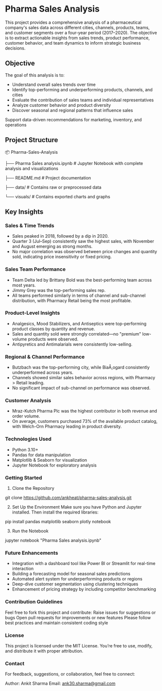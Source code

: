 # Pharma Sales Analysis
This project provides a comprehensive analysis of a pharmaceutical company's sales data across different cities, channels, products, teams, and customer segments over a four-year period (2017–2020). The objective is to extract actionable insights from sales trends, product performance, customer behavior, and team dynamics to inform strategic business decisions.

## Objective
The goal of this analysis is to:
- Understand overall sales trends over time
- Identify top-performing and underperforming products, channels, and cities
- Evaluate the contribution of sales teams and individual representatives
- Analyze customer behavior and product diversity
- Discover seasonal and regional patterns that influence sales

Support data-driven recommendations for marketing, inventory, and operations

## Project Structure

📦 Pharma-Sales-Analysis

├── Pharma Sales analysis.ipynb               # Jupyter Notebook with complete analysis and visualizations

├── README.md                                 # Project documentation

├── data/                                     # Contains raw or preprocessed data

└── visuals/                                  # Contains exported charts and graphs

##  Key Insights
### Sales & Time Trends
- Sales peaked in 2018, followed by a dip in 2020.
- Quarter 3 (Jul–Sep) consistently saw the highest sales, with November and August emerging as strong months.
- No major correlation was observed between price changes and quantity sold, indicating price insensitivity or fixed pricing.

### Sales Team Performance
- Team Delta led by Brittany Bold was the best-performing team across most years.
- Jimmy Grey was the top-performing sales rep.
- All teams performed similarly in terms of channel and sub-channel distribution, with Pharmacy Retail being the most profitable.

### Product-Level Insights
- Analgesics, Mood Stabilizers, and Antiseptics were top-performing product classes by quantity and revenue.
- Sales and quantity sold were strongly correlated—no "premium" low-volume products were observed.
- Antipyretics and Antimalarials were consistently low-selling.

### Regional & Channel Performance
- Butzbach was the top-performing city, while BiaÅ‚ogard consistently underperformed across years.
- Channels showed similar sales behavior across regions, with Pharmacy > Retail leading.
- No significant impact of sub-channel on performance was observed.

### Customer Analysis
- Mraz-Kutch Pharma Plc was the highest contributor in both revenue and order volume.
- On average, customers purchased 73% of the available product catalog, with Welch-Orn Pharmacy leading in product diversity.

### Technologies Used
- Python 3.10+
- Pandas for data manipulation
- Matplotlib & Seaborn for visualization
- Jupyter Notebook for exploratory analysis

### Getting Started
1. Clone the Repository

git clone https://github.com/ankheat/pharma-sales-analysis.git

2. Set Up the Environment
Make sure you have Python and Jupyter installed. Then install the required libraries:

pip install pandas matplotlib seaborn plotly notebook

3. Run the Notebook

jupyter notebook "Pharma Sales analysis.ipynb"

### Future Enhancements
- Integration with a dashboard tool like Power BI or Streamlit for real-time interaction
- Building a forecasting model for seasonal sales predictions
- Automated alert system for underperforming products or regions
- Deep-dive customer segmentation using clustering techniques
- Enhancement of pricing strategy by including competitor benchmarking

### Contribution Guidelines
Feel free to fork this project and contribute:
Raise issues for suggestions or bugs
Open pull requests for improvements or new features
Please follow best practices and maintain consistent coding style

### License
This project is licensed under the MIT License. You’re free to use, modify, and distribute it with proper attribution.

### Contact
For feedback, suggestions, or collaboration, feel free to connect:

Author: Ankit Sharma
Email: ank30.sharma@gmail.com
